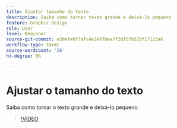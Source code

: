 ```yaml
---
title: Ajustar tamanho do texto
description: Saiba como tornar texto grande e deixá-lo pequeno
feature: Graphic Design
role: User
level: Beginner
source-git-commit: e39efe0f7afc4e3e970ea7f2df57b51bf17123a6
workflow-type: tm+mt
source-wordcount: '26'
ht-degree: 0%

---
```


# Ajustar o tamanho do texto

Saiba como tornar o texto grande e deixá-lo pequeno.

>[!VIDEO](https://video.tv.adobe.com/v/3420213?quality=12&learn=on&hidetitle=true)
